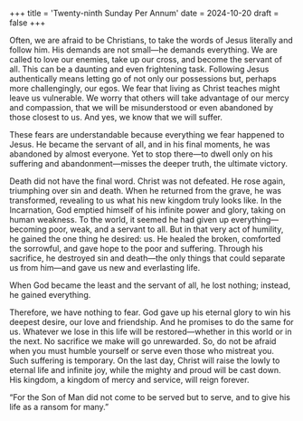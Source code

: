 +++
title = 'Twenty-ninth Sunday Per Annum'
date = 2024-10-20
draft = false
+++

Often, we are afraid to be Christians, to take the words of Jesus literally and follow him. His demands are not small—he demands everything. We are called to love our enemies, take up our cross, and become the servant of all. This can be a daunting and even frightening task. Following Jesus authentically means letting go of not only our possessions but, perhaps more challengingly, our egos. We fear that living as Christ teaches might leave us vulnerable. We worry that others will take advantage of our mercy and compassion, that we will be misunderstood or even abandoned by those closest to us. And yes, we know that we will suffer.


These fears are understandable because everything we fear happened to Jesus. He became the servant of all, and in his final moments, he was abandoned by almost everyone. Yet to stop there—to dwell only on his suffering and abandonment—misses the deeper truth, the ultimate victory.


Death did not have the final word. Christ was not defeated. He rose again, triumphing over sin and death. When he returned from the grave, he was transformed, revealing to us what his new kingdom truly looks like. In the Incarnation, God emptied himself of his infinite power and glory, taking on human weakness. To the world, it seemed he had given up everything—becoming poor, weak, and a servant to all. But in that very act of humility, he gained the one thing he desired: us. He healed the broken, comforted the sorrowful, and gave hope to the poor and suffering. Through his sacrifice, he destroyed sin and death—the only things that could separate us from him—and gave us new and everlasting life.


When God became the least and the servant of all, he lost nothing; instead, he gained everything.


Therefore, we have nothing to fear. God gave up his eternal glory to win his deepest desire, our love and friendship. And he promises to do the same for us. Whatever we lose in this life will be restored—whether in this world or in the next. No sacrifice we make will go unrewarded. So, do not be afraid when you must humble yourself or serve even those who mistreat you. Such suffering is temporary. On the last day, Christ will raise the lowly to eternal life and infinite joy, while the mighty and proud will be cast down. His kingdom, a kingdom of mercy and service, will reign forever.


“For the Son of Man did not come to be served but to serve, and to give his life as a ransom for many.”
